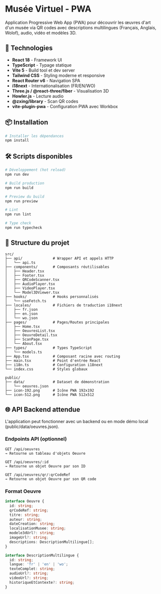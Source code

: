 # Musée Virtuel - PWA

Application Progressive Web App (PWA) pour découvrir les œuvres d'art d'un musée via QR codes avec descriptions multilingues (Français, Anglais, Wolof), audio, vidéo et modèles 3D.

## 🚀 Technologies

- **React 18** - Framework UI
- **TypeScript** - Typage statique
- **Vite 5** - Build tool et dev server
- **Tailwind CSS** - Styling moderne et responsive
- **React Router v6** - Navigation SPA
- **i18next** - Internationalisation (FR/EN/WO)
- **Three.js / @react-three/fiber** - Visualisation 3D
- **Howler.js** - Lecture audio
- **@zxing/library** - Scan QR codes
- **vite-plugin-pwa** - Configuration PWA avec Workbox

## 📦 Installation

```bash
# Installer les dépendances
npm install
```

## 🛠️ Scripts disponibles

```bash
# Développement (hot reload)
npm run dev

# Build production
npm run build

# Preview du build
npm run preview

# Lint
npm run lint

# Type check
npm run typecheck
```

## 📁 Structure du projet

```
src/
├── api/              # Wrapper API et appels HTTP
│   └── api.ts
├── components/       # Composants réutilisables
│   ├── Header.tsx
│   ├── Footer.tsx
│   ├── QRCodeScanner.tsx
│   ├── AudioPlayer.tsx
│   ├── VideoPlayer.tsx
│   └── Model3DViewer.tsx
├── hooks/            # Hooks personnalisés
│   └── useFetch.ts
├── locales/          # Fichiers de traduction i18next
│   ├── fr.json
│   ├── en.json
│   └── wo.json
├── pages/            # Pages/Routes principales
│   ├── Home.tsx
│   ├── OeuvresList.tsx
│   ├── OeuvreDetail.tsx
│   ├── ScanPage.tsx
│   └── About.tsx
├── types/            # Types TypeScript
│   └── models.ts
├── App.tsx           # Composant racine avec routing
├── main.tsx          # Point d'entrée React
├── i18n.ts           # Configuration i18next
└── index.css         # Styles globaux

public/
├── data/             # Dataset de démonstration
│   └── oeuvres.json
├── icon-192.png      # Icône PWA 192x192
└── icon-512.png      # Icône PWA 512x512
```

## 🌐 API Backend attendue

L'application peut fonctionner avec un backend ou en mode démo local (public/data/oeuvres.json).

### Endpoints API (optionnel)

```
GET /api/oeuvres
→ Retourne un tableau d'objets Oeuvre

GET /api/oeuvres/:id
→ Retourne un objet Oeuvre par son ID

GET /api/oeuvres/qr/:qrCodeRef
→ Retourne un objet Oeuvre par son QR code
```

### Format Oeuvre

```typescript
interface Oeuvre {
  id: string;
  qrCodeRef: string;
  titre: string;
  auteur: string;
  dateCreation: string;
  localisationMusee: string;
  modele3dUrl?: string;
  imageUrl?: string;
  descriptions: DescriptionMultilingue[];
}

interface DescriptionMultilingue {
  id: string;
  langue: 'fr' | 'en' | 'wo';
  texteComplet: string;
  audioUrl?: string;
  videoUrl?: string;
  historiqueEtContexte?: string;
}
